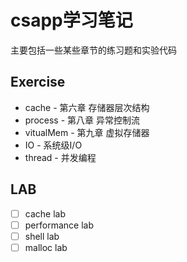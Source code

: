 # csapp学习笔记
主要包括一些某些章节的练习题和实验代码

## Exercise
- cache - 第六章 存储器层次结构
- process - 第八章 异常控制流
- vitualMem - 第九章 虚拟存储器 
- IO - 系统级I/O
- thread - 并发编程
## LAB

- [ ] cache lab
- [ ] performance lab
- [ ] shell lab 
- [ ] malloc lab